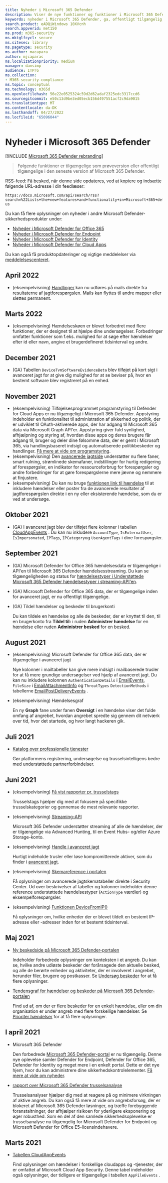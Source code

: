 ```yaml
---
title: Nyheder i Microsoft 365 Defender
description: Viser de nye funktioner og funktioner i Microsoft 365 Defender
keywords: nyheder i Microsoft 365 Defender, ga, offentligt tilgængelig, funktioner, tilgængelige, nye
search.product: eADQiWindows 10XVcnh
search.appverid: met150
ms.prod: m365-security
ms.mktglfcycl: secure
ms.sitesec: library
ms.pagetype: security
ms.author: macapara
author: mjcaparas
ms.localizationpriority: medium
manager: dansimp
audience: ITPro
ms.collection:
- M365-security-compliance
ms.topic: conceptual
ms.technology: m365d
ms.openlocfilehash: 56e22e0525324c59d2d62adaf2325edc3317ccd6
ms.sourcegitcommit: e50c13d9be3ed05ecb156d497551acf2c9da9015
ms.translationtype: MT
ms.contentlocale: da-DK
ms.lasthandoff: 04/27/2022
ms.locfileid: "65096044"
---
```

# <a name="whats-new-in-microsoft-365-defender"></a>Nyheder i Microsoft 365 Defender

[!INCLUDE [Microsoft 365 Defender rebranding](../includes/microsoft-defender.md)]

>Følgende funktioner er tilgængelige som prøveversion eller offentligt tilgængelige i den seneste version af Microsoft 365 Defender.

RSS-feed: Få besked, når denne side opdateres, ved at kopiere og indsætte følgende URL-adresse i din feedlæser:

```http
https://docs.microsoft.com/api/search/rss?search=%22Lists+the+new+features+and+functionality+in+Microsoft+365+defender%22&locale=en-us
```

Du kan få flere oplysninger om nyheder i andre Microsoft Defender-sikkerhedsprodukter under:

- [Nyheder i Microsoft Defender for Office 365](../office-365-security/whats-new-in-defender-for-office-365.md)
- [Nyheder i Microsoft Defender for Endpoint](../defender-endpoint/whats-new-in-microsoft-defender-endpoint.md)
- [Nyheder i Microsoft Defender for Identity](/defender-for-identity/whats-new)
- [Nyheder i Microsoft Defender for Cloud Apps](/cloud-app-security/release-notes)

Du kan også få produktopdateringer og vigtige meddelelser via [meddelelsescenteret](https://admin.microsoft.com/Adminportal/Home#/MessageCenter). 


## <a name="april-2022"></a>April 2022
- (eksempelvisning) [Handlinger](advanced-hunting-take-action.md) kan nu udføres på mails direkte fra resultaterne af jagtforespørgslen. Mails kan flyttes til andre mapper eller slettes permanent. 

## <a name="march-2022"></a>Marts 2022

- (eksempelvisning) Hændelseskøen er blevet forbedret med flere funktioner, der er designet til at hjælpe dine undersøgelser. Forbedringer omfatter funktioner som f.eks. mulighed for at søge efter hændelser efter id eller navn, angive et brugerdefineret tidsinterval og andre.


## <a name="december-2021"></a>December 2021

- (GA) Tabellen `DeviceTvmSoftwareEvidenceBeta` blev tilføjet på kort sigt i avanceret jagt for at give dig mulighed for at se beviser på, hvor en bestemt software blev registreret på en enhed.

## <a name="november-2021"></a>November 2021

- (eksempelvisning) Tilføjelsesprogrammet programstyring til Defender for Cloud Apps er nu tilgængeligt i Microsoft 365 Defender. Appstyring indeholder en funktionalitet til administration af sikkerhed og politik, der er udviklet til OAuth-aktiverede apps, der har adgang til Microsoft 365 data via Microsoft Graph API'er. Appstyring giver fuld synlighed, afhjælpning og styring af, hvordan disse apps og deres brugere får adgang til, bruger og deler dine følsomme data, der er gemt i Microsoft 365, via handlingsbaseret indsigt og automatiserede politikbeskeder og handlinger. [Få mere at vide om programstyring](/cloud-app-security/app-governance-manage-app-governance).
- (eksempelvisning) Den [avancerede jagtside](advanced-hunting-overview.md) understøtter nu flere faner, smart rulning, strømlinede skemafaner, indstillinger for hurtig redigering af forespørgsler, en indikator for ressourceforbrug for forespørgsler og andre forbedringer for at gøre forespørgslerne mere jævne og nemmere at finjustere.
- (eksempelvisning) Du kan nu bruge [funktionen link til hændelse](advanced-hunting-link-to-incident.md) til at inkludere hændelser eller poster fra de avancerede resultater af jagtforespørgslen direkte i en ny eller eksisterende hændelse, som du er ved at undersøge.

## <a name="october-2021"></a>Oktober 2021

- (GA) I avanceret jagt blev der tilføjet flere kolonner i tabellen [CloudAppEvents](advanced-hunting-cloudappevents-table.md) . Du kan nu inkludere `AccountType`, `IsExternalUser`, `IsImpersonated`, `IPTags`, `IPCategory`og `UserAgentTags` i dine forespørgsler.

## <a name="september-2021"></a>September 2021

- (GA) Microsoft Defender for Office 365 hændelsesdata er tilgængelige i API'en til Microsoft 365 Defender hændelsesstreaming. Du kan se tilgængeligheden og status for [hændelsestyper i Understøttede Microsoft 365 Defender hændelsestyper i streaming-API'en](supported-event-types.md).
- (GA) Microsoft Defender for Office 365 data, der er tilgængelige inden for avanceret jagt, er nu offentligt tilgængelige.
- (GA) Tildel hændelser og beskeder til brugerkonti

  Du kan tildele en hændelse og alle de beskeder, der er knyttet til den, til en brugerkonto fra **Tildel til:** i ruden **Administrer hændelse** for en hændelse eller ruden **Administrer besked** for en besked.

## <a name="august-2021"></a>August 2021

- (eksempelvisning) Microsoft Defender for Office 365 data, der er tilgængelige i avanceret jagt

  Nye kolonner i mailtabeller kan give mere indsigt i mailbaserede trusler for at få mere grundige undersøgelser ved hjælp af avanceret jagt. Du kan nu inkludere kolonnen `AuthenticationDetails` i [EmailEvents](./advanced-hunting-emailevents-table.md), `FileSize` i [EmailAttachmentInfo](./advanced-hunting-emailattachmentinfo-table.md) og `ThreatTypes` `DetectionMethods` i tabellerne [EmailPostDeliveryEvents](./advanced-hunting-emailpostdeliveryevents-table.md) .

- (eksempelvisning) Hændelsesgraf

  En ny **Graph** fane under fanen **Oversigt** i en hændelse viser det fulde omfang af angrebet, hvordan angrebet spredte sig gennem dit netværk over tid, hvor det startede, og hvor langt hackeren gik.

## <a name="july-2021"></a>Juli 2021

- [Katalog over professionelle tjenester](https://sip.security.microsoft.com/interoperability/professional_services)

  Gør platformens registrering, undersøgelse og trusselsintelligens bedre med understøttede partnerforbindelser.

## <a name="june-2021"></a>Juni 2021

- (eksempelvisning) [Få vist rapporter pr. trusselstags](threat-analytics.md#view-reports-per-threat-tags)

  Trusselstags hjælper dig med at fokusere på specifikke trusselskategorier og gennemse de mest relevante rapporter.

- (eksempelvisning) [Streaming-API](../defender-endpoint/raw-data-export.md)

  Microsoft 365 Defender understøtter streaming af alle de hændelser, der er tilgængelige via Advanced Hunting, til en Event Hubs- og/eller Azure Storage-konto.

- (eksempelvisning) [Handle i avanceret jagt](advanced-hunting-take-action.md)

  Hurtigt indeholde trusler eller løse kompromitterede aktiver, som du finder i [avanceret jagt](advanced-hunting-overview.md).

- (eksempelvisning) [Skemareference i portalen](advanced-hunting-schema-tables.md#get-schema-information-in-the-security-center)

  Få oplysninger om avancerede jagtskematabeller direkte i Security Center. Ud over beskrivelser af tabeller og kolonner indeholder denne reference understøttede hændelsestyper (`ActionType` værdier) og eksempelforespørgsler.

- (eksempelvisning) [Funktionen DeviceFromIP()](advanced-hunting-devicefromip-function.md)

  Få oplysninger om, hvilke enheder der er blevet tildelt en bestemt IP-adresse eller -adresser inden for et bestemt tidsinterval.

## <a name="may-2021"></a>Maj 2021

- [Ny beskedside på Microsoft 365 Defender-portalen](https://techcommunity.microsoft.com/t5/microsoft-365-defender/easily-find-anomalies-in-incidents-and-alerts/ba-p/2339243)

  Indeholder forbedrede oplysninger om konteksten i et angreb. Du kan se, hvilke andre udløste beskeder der forårsagede den aktuelle besked, og alle de berørte enheder og aktiviteter, der er involveret i angrebet, herunder filer, brugere og postkasser. Se [Undersøg beskeder](/microsoft-365/security/defender/investigate-alerts) for at få flere oplysninger.

- [Tendensgraf for hændelser og beskeder på Microsoft 365 Defender-portalen](https://techcommunity.microsoft.com/t5/microsoft-365-defender/new-alert-page-for-microsoft-365-defender-incident-detections/ba-p/2350425)

  Find ud af, om der er flere beskeder for en enkelt hændelse, eller om din organisation er under angreb med flere forskellige hændelser. Se [Prioriter hændelser](/microsoft-365/security/defender/incident-queue) for at få flere oplysninger.

## <a name="april-2021"></a>I april 2021

- Microsoft 365 Defender

  Den forbedrede [Microsoft 365 Defender-portal](https://security.microsoft.com) er nu tilgængelig. Denne nye oplevelse samler Defender for Endpoint, Defender for Office 365, Defender for Identity og meget mere i en enkelt portal. Dette er det nye hjem, hvor du kan administrere dine sikkerhedskontrolelementer. [Få mere at vide om nyheder](./microsoft-365-defender.md#the-microsoft-365-defender-portal).

- [rapport over Microsoft 365 Defender trusselsanalyse](threat-analytics.md)

  Trusselsanalyser hjælper dig med at reagere på og minimere virkningen af aktive angreb. Du kan også få mere at vide om angrebsforsøg, der er blokeret af Microsoft 365 Defender løsninger, og træffe forebyggende foranstaltninger, der afhjælper risikoen for yderligere eksponering og øger robusthed. Som en del af den samlede sikkerhedsoplevelse er trusselsanalyse nu tilgængelig for Microsoft Defender for Endpoint og Microsoft Defender for Office E5-licensindehavere.

## <a name="march-2021"></a>Marts 2021

- [Tabellen CloudAppEvents](advanced-hunting-cloudappevents-table.md)

  Find oplysninger om hændelser i forskellige cloudapps og -tjenester, der er omfattet af Microsoft Cloud App Security. Denne tabel indeholder også oplysninger, der tidligere er tilgængelige i tabellen `AppFileEvents` .

